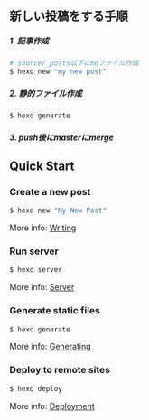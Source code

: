 ## 新しい投稿をする手順
##### 1. 記事作成
```bash
# source/_posts以下にmdファイル作成
$ hexo new "my new post"
```
##### 2. 静的ファイル作成
```bash
$ hexo generate
```

##### 3. push後にmasterにmerge



## Quick Start

### Create a new post

```bash
$ hexo new "My New Post"
```

More info: [Writing](https://hexo.io/docs/writing.html)

### Run server

``` bash
$ hexo server
```

More info: [Server](https://hexo.io/docs/server.html)

### Generate static files

``` bash
$ hexo generate
```

More info: [Generating](https://hexo.io/docs/generating.html)

### Deploy to remote sites

``` bash
$ hexo deploy
```

More info: [Deployment](https://hexo.io/docs/one-command-deployment.html)
